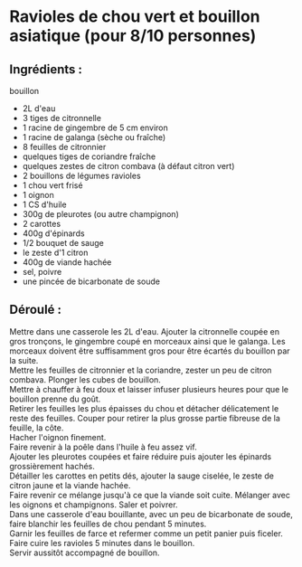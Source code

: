 # Ravioles de chou vert et bouillon asiatique (pour 8/10 personnes)

## Ingrédients :
bouillon
* 2L d'eau
* 3 tiges de citronnelle
* 1 racine de gingembre de 5 cm environ
* 1 racine de galanga (sèche ou fraîche)
* 8 feuilles de citronnier
* quelques tiges de coriandre fraîche
* quelques zestes de citron combava (à défaut citron vert)
* 2 bouillons de légumes
ravioles
* 1 chou vert frisé
* 1 oignon
* 1 CS d'huile
* 300g de pleurotes (ou autre champignon)
* 2 carottes
* 400g d'épinards
* 1/2 bouquet de sauge
* le zeste d'1 citron
* 400g de viande hachée
* sel, poivre
* une pincée de bicarbonate de soude

## Déroulé :

Mettre dans une casserole les 2L d'eau. Ajouter la citronnelle coupée en gros tronçons, le gingembre coupé en morceaux ainsi que le galanga. Les morceaux doivent être suffisamment gros pour être écartés du bouillon par la suite.   
Mettre les feuilles de citronnier et la coriandre, zester un peu de citron combava. Plonger les cubes de bouillon.  
Mettre à chauffer à feu doux et laisser infuser plusieurs heures pour que le bouillon prenne du goût.  
Retirer les feuilles les plus épaisses du chou et détacher délicatement le reste des feuilles. Couper pour retirer la plus grosse partie fibreuse de la feuille, la côte.  
Hacher l'oignon finement.  
Faire revenir à la poêle dans l'huile à feu assez vif.  
Ajouter les pleurotes coupées et faire réduire puis ajouter les épinards grossièrement hachés.  
Détailler les carottes en petits dés, ajouter la sauge ciselée, le zeste de citron jaune et la viande hachée.  
Faire revenir ce mélange jusqu'à ce que la viande soit cuite. Mélanger avec les oignons et champignons. Saler et poivrer.  
Dans une casserole d'eau bouillante, avec un peu de bicarbonate de soude, faire blanchir les feuilles de chou pendant 5 minutes.  
Garnir les feuilles de farce et refermer comme un petit panier puis ficeler.  
Faire cuire les ravioles 5 minutes dans le bouillon.  
Servir aussitôt accompagné de bouillon.
